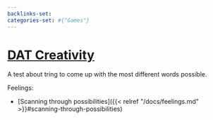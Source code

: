 ```yaml
---
backlinks-set: 
categories-set: #{"Games"}
---
```

# [DAT Creativity](https://www.datcreativity.com/)

A test about tring to come up with the most different words possible.

Feelings: 

  - [Scanning through possibilities]({{< relref "/docs/feelings.md" >}}#scanning-through-possibilities)